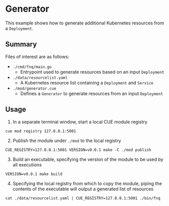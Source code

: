 # Generator

This example shows how to generate additional Kubernetes resources from a
`Deployment`.

## Summary

Files of interest are as follows:

- `./cmd/fnq/main.go`
  - Entrypoint used to generate resources based on an input `Deployment`
- `./data/resourcelist.yaml`
  - A Kubernetes resource list containing a `Deployment` and `Service`
- `./mod/generator.cue`
  - Defines a `Generator` to generate resources from an input `Deployment`

## Usage

1. In a separate terminal window, start a local CUE module registry

```shell
cue mod registry 127.0.0.1:5001
````

2. Publish the module under `./mod` to the local registry

```shell
CUE_REGISTRY=127.0.0.1:5001 VERSION=v0.0.1 make -C ./mod publish
```

3. Build an executable, specifying the version of the module to be used by all
   executions

```shell
VERSION=v0.0.1 make build
```

4. Specifying the local registry from which to copy the module, piping the
   contents of the executable will output a generated list of resources

```shell
cat ./data/resourcelist.yaml | CUE_REGISTRY=127.0.0.1:5001 ./bin/fnq
```

